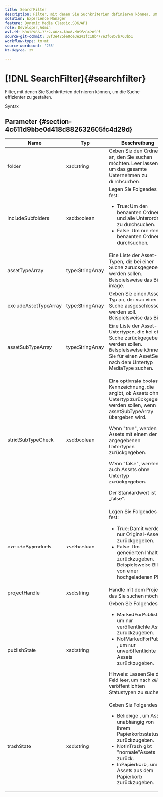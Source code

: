 ```yaml
---
title: SearchFilter
description: Filter, mit denen Sie Suchkriterien definieren können, um die Suche effizienter zu gestalten.
solution: Experience Manager
feature: Dynamic Media Classic,SDK/API
role: Developer,Admin
exl-id: b3a26966-33c9-48ca-b0ed-d05fc0e2050f
source-git-commit: 38f3e425be0ce3e241fc18b477e3f68b7b763b51
workflow-type: tm+mt
source-wordcount: '265'
ht-degree: 3%

---
```


# [!DNL SearchFilter]{#searchfilter}

Filter, mit denen Sie Suchkriterien definieren können, um die Suche effizienter zu gestalten.

Syntax

## Parameter {#section-4c611d9bbe0d418d882632605fc4d29d}

<table id="table_57CEE262A33A4E898C6AFB30C93FD874"> 
 <thead> 
  <tr> 
   <th colname="col1" class="entry"> Name </th> 
   <th colname="col2" class="entry"> Typ </th> 
   <th colname="col3" class="entry"> Beschreibung </th> 
  </tr> 
 </thead>
 <tbody> 
  <tr> 
   <td colname="col1"> <span class="codeph"> <span class="varname"> folder</span> </span> </td> 
   <td colname="col2"> <span class="codeph"> xsd:string</span> </td> 
   <td colname="col3"> Geben Sie den Ordner an, den Sie suchen möchten. Leer lassen, um das gesamte Unternehmen zu durchsuchen. </td> 
  </tr> 
  <tr> 
   <td colname="col1"> <span class="codeph"> <span class="varname"> includeSubfolders</span> </span> </td> 
   <td colname="col2"> <span class="codeph"> xsd:boolean</span> </td> 
   <td colname="col3">Legen Sie Folgendes fest: 
    <ul id="ul_BD8686943BD14D05A21C00192D4D70D3"> 
     <li id="li_B6A6DE5AAEFF4A80A8413B4785A88222"><span class="codeph"> True</span>: Um den benannten Ordner und alle Unterordner zu durchsuchen. </li> 
     <li id="li_10A581F98B4847ED8EBE4AECC3AD70A8"><span class="codeph"> False</span>: Um nur den benannten Ordner zu durchsuchen. </li> 
    </ul> </td> 
  </tr> 
  <tr> 
   <td colname="col1"> <span class="codeph"> <span class="varname"> assetTypeArray</span> </span> </td> 
   <td colname="col2"> <span class="codeph"> type:StringArray</span> </td> 
   <td colname="col3">Eine Liste der Asset-Typen, die bei einer Suche zurückgegeben werden sollen. Beispielsweise das Bild <span class="codeph"> image</span>. </td> 
  </tr> 
  <tr> 
   <td colname="col1"> <span class="codeph"> <span class="varname"> excludeAssetTypeArray</span> </span> </td> 
   <td colname="col2"> <span class="codeph"> type:StringArray</span> </td> 
   <td colname="col3"> Geben Sie einen Asset-Typ an, der von einer Suche ausgeschlossen werden soll. Beispielsweise das Bild. </td> 
  </tr> 
  <tr> 
   <td colname="col1"> <span class="codeph"> <span class="varname"> assetSubTypeArray</span> </span> </td> 
   <td colname="col2"> <span class="codeph"> type:StringArray</span> </td> 
   <td colname="col3">Eine Liste der Asset-Untertypen, die bei einer Suche zurückgegeben werden sollen. Beispielsweise können Sie für einen <span class="codeph"> AssetSet</span> nach dem Untertyp <span class="codeph"> MediaType</span> suchen. </td> 
  </tr> 
  <tr> 
   <td colname="col1"><span class="codeph"><span class="varname"> strictSubTypeCheck</span></span> </td> 
   <td colname="col2"><span class="codeph"> xsd:boolean</span> </td> 
   <td colname="col3"> <p>Eine optionale boolesche Kennzeichnung, die angibt, ob Assets ohne Untertyp zurückgegeben werden sollen, wenn <span class="codeph"> assetSubTypeArray</span> übergeben wird. </p> <p>Wenn "true", werden nur Assets mit einem der angegebenen Untertypen zurückgegeben. </p> <p>Wenn "false", werden auch Assets ohne Untertyp zurückgegeben. </p> <p>Der Standardwert ist „false“. </p> </td> 
  </tr> 
  <tr> 
   <td colname="col1"> <span class="codeph"> <span class="varname"> excludeByproducts</span> </span> </td> 
   <td colname="col2"> <span class="codeph"> xsd:boolean</span> </td> 
   <td colname="col3">Legen Sie Folgendes fest: 
    <ul id="ul_8C164A5D9F0F43968C86A67FA6884F35"> 
     <li id="li_D8009688FF2C439D98D6C1052C1A6CBE"><span class="codeph"> True</span>: Damit werden nur Original-Assets zurückgegeben. </li> 
     <li id="li_4970226BF0FF42388CAE4415FB63AF16"><span class="codeph"> False</span>: Um generierten Inhalt zurückzugeben. Beispielsweise Bilder von einer hochgeladenen PDF. </li> 
    </ul> </td> 
  </tr> 
  <tr> 
   <td colname="col1"> <span class="codeph"> <span class="varname"> projectHandle</span> </span> </td> 
   <td colname="col2"> <span class="codeph"> xsd:string</span> </td> 
   <td colname="col3"> Handle mit dem Projekt, das Sie suchen möchten. </td> 
  </tr> 
  <tr> 
   <td colname="col1"> <span class="codeph"> <span class="varname"> publishState</span> </span> </td> 
   <td colname="col2"> <span class="codeph"> xsd:string</span> </td> 
   <td colname="col3">Geben Sie Folgendes an: 
    <ul id="ul_96FFEE28F7624C1FB0356776B4C7CD53"> 
     <li id="li_DCB07288E5F44E05A4D83D3F34B0E08E"><span class="codeph"> MarkedForPublish</span> , um nur veröffentlichte Assets zurückzugeben. </li> 
     <li id="li_9A9A852248DB490DB958AE986DF02672"><span class="codeph"> NotMarkedForPublish</span> , um nur unveröffentlichte Assets zurückzugeben. </li> 
    </ul> <p>Hinweis: Lassen Sie das Feld leer, um nach <i>allen </i> veröffentlichten Statustypen zu suchen. </p> </td> 
  </tr> 
  <tr> 
   <td colname="col1"> <span class="codeph"> <span class="varname"> trashState</span> </span> </td> 
   <td colname="col2"> <span class="codeph"> xsd:string</span> </td> 
   <td colname="col3">Geben Sie Folgendes an: 
    <ul id="ul_D31B903FA8DA4CFFABAFABA3D8DA91EC"> 
     <li id="li_E4386C8260E64F0BAFE5BA57FF788E48"><span class="codeph"> Beliebige </span> , um Assets unabhängig von ihrem Papierkorbsstatus zurückzugeben. </li> 
     <li id="li_0B8933FE18C643828075EC8CE8C0223C"><span class="codeph"> NotInTrash</span> gibt "normale"Assets zurück. </li> 
     <li id="li_A1F46A0762FA4D4BA9F7247338238DC6"><span class="codeph"> InPapierkorb</span> , um Assets aus dem Papierkorb zurückzugeben. </li> 
    </ul> </td> 
  </tr> 
 </tbody> 
</table>
